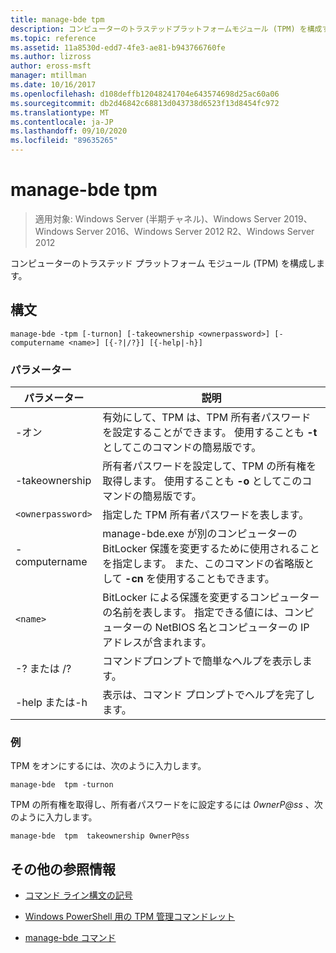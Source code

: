 ```yaml
---
title: manage-bde tpm
description: コンピューターのトラステッドプラットフォームモジュール (TPM) を構成する manage-bde tpm コマンドのリファレンス記事です。
ms.topic: reference
ms.assetid: 11a8530d-edd7-4fe3-ae81-b943766760fe
ms.author: lizross
author: eross-msft
manager: mtillman
ms.date: 10/16/2017
ms.openlocfilehash: d108deffb12048241704e643574698d25ac60a06
ms.sourcegitcommit: db2d46842c68813d043738d6523f13d8454fc972
ms.translationtype: MT
ms.contentlocale: ja-JP
ms.lasthandoff: 09/10/2020
ms.locfileid: "89635265"
---
```

# <a name="manage-bde-tpm"></a>manage-bde tpm

> 適用対象: Windows Server (半期チャネル)、Windows Server 2019、Windows Server 2016、Windows Server 2012 R2、Windows Server 2012

コンピューターのトラステッド プラットフォーム モジュール (TPM) を構成します。

## <a name="syntax"></a>構文

```
manage-bde -tpm [-turnon] [-takeownership <ownerpassword>] [-computername <name>] [{-?|/?}] [{-help|-h}]
```

### <a name="parameters"></a>パラメーター

| パラメーター | 説明 |
| --------- | ----------- |
| -オン | 有効にして、TPM は、TPM 所有者パスワードを設定することができます。 使用することも **-t** としてこのコマンドの簡易版です。 |
| -takeownership | 所有者パスワードを設定して、TPM の所有権を取得します。 使用することも **-o** としてこのコマンドの簡易版です。 |
| `<ownerpassword>` | 指定した TPM 所有者パスワードを表します。 |
| -computername | manage-bde.exe が別のコンピューターの BitLocker 保護を変更するために使用されることを指定します。 また、このコマンドの省略版として **-cn** を使用することもできます。 |
| `<name>` | BitLocker による保護を変更するコンピューターの名前を表します。 指定できる値には、コンピューターの NetBIOS 名とコンピューターの IP アドレスが含まれます。 |
| -? または /? | コマンドプロンプトで簡単なヘルプを表示します。 |
| -help または-h | 表示は、コマンド プロンプトでヘルプを完了します。 |

### <a name="examples"></a>例

TPM をオンにするには、次のように入力します。

```
manage-bde  tpm -turnon
```

TPM の所有権を取得し、所有者パスワードをに設定するには *0wnerP@ss* 、次のように入力します。

```
manage-bde  tpm  takeownership 0wnerP@ss
```

## <a name="additional-references"></a>その他の参照情報

- [コマンド ライン構文の記号](command-line-syntax-key.md)

- [Windows PowerShell 用の TPM 管理コマンドレット](/powershell/module/trustedplatformmodule/)

- [manage-bde コマンド](manage-bde.md)
